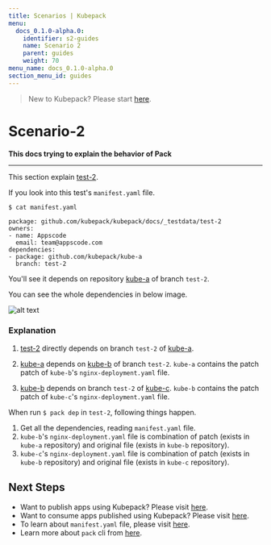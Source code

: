 ```yaml
---
title: Scenarios | Kubepack
menu:
  docs_0.1.0-alpha.0:
    identifier: s2-guides
    name: Scenario 2
    parent: guides
    weight: 70
menu_name: docs_0.1.0-alpha.0
section_menu_id: guides
---
```


> New to Kubepack? Please start [here](/docs/0.1.0-alpha.0/concepts/README).

# Scenario-2

**This docs trying to explain the behavior of Pack**
***

This section explain [test-2](https://github.com/kubepack/kubepack/tree/master/docs/_testdata/test-2).

If you look into this test's `manifest.yaml` file.
```console
$ cat manifest.yaml

package: github.com/kubepack/kubepack/docs/_testdata/test-2
owners:
- name: Appscode
  email: team@appscode.com
dependencies:
- package: github.com/kubepack/kube-a
  branch: test-2

```
You'll see it depends on repository [kube-a](https://kubepack/kube-a) of branch `test-2`.

You can see the whole dependencies in below image.

![alt text](/docs/0.1.0-alpha.0/_testdata/test-2/test-2.jpg)

### Explanation

1. [test-2](https://github.com/kubepack/kubepack/tree/master/docs/_testdata/test-2) directly depends on branch `test-2` of [kube-a](https://github.com/kubepack/kube-a/blob/test-2/manifest.yaml).

2. [kube-a](https://github.com/kubepack/kube-a/tree/test-2) depends on  [kube-b](https://github.com/kubepack/kube-b/blob/test-2/manifest.yaml) of branch `test-2`. `kube-a` contains the patch patch of `kube-b`'s `nginx-deployment.yaml` file.

3. [kube-b](https://github.com/kubepack/kube-b/tree/test-2) depends on branch `test-2` of [kube-c](https://github.com/kubepack/kube-c/blob/test-2/manifest.yaml). `kube-b` contains the patch patch of `kube-c`'s `nginx-deployment.yaml` file.

When run `$ pack dep` in `test-2`, following things happen.

1. Get all the dependencies, reading `manifest.yaml` file.
2. `kube-b`'s `nginx-deployment.yaml` file is combination of patch (exists in `kube-a` repository) and original file (exists in `kube-b` repository).
3. `kube-c`'s `nginx-deployment.yaml` file is combination of patch (exists in `kube-b` repository) and original file (exists in `kube-c` repository).

## Next Steps

- Want to publish apps using Kubepack? Please visit [here](/docs/0.1.0-alpha.0/concepts/how/publisher).
- Want to consume apps published using Kubepack? Please visit [here](/docs/0.1.0-alpha.0/concepts/how/user).
- To learn about `manifest.yaml` file, please visit [here](/docs/0.1.0-alpha.0/concepts/how/manifest).
- Learn more about `pack` cli from [here](/docs/0.1.0-alpha.0/concepts/how/cli).
